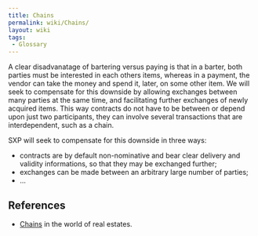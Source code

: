 ```yaml
---
title: Chains
permalink: wiki/Chains/
layout: wiki
tags:
 - Glossary
---
```


A clear disadvanatage of bartering versus paying is that in a barter,
both parties must be interested in each others items, whereas in a
payment, the vendor can take the money and spend it, later, on some
other item. We will seek to compensate for this downside by allowing
exchanges between many parties at the same time, and facilitating
further exchanges of newly acquired items. This way contracts do not
have to be between or depend upon just two participants, they can
involve several transactions that are interdependent, such as a chain.

SXP will seek to compensate for this downside in three ways:

-   contracts are by default non-nominative and bear clear delivery and
    validity informations, so that they may be exchanged further;
-   exchanges can be made between an arbitrary large number of parties;
-   ...

References
----------

-   [Chains](http://en.wikipedia.org/wiki/Chain_(real_estate)) in the
    world of real estates.

